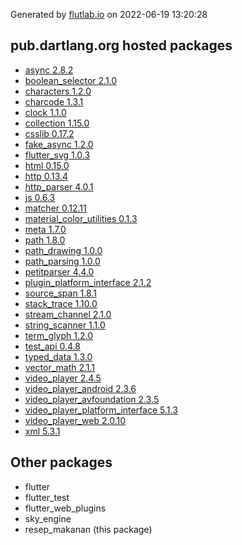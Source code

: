 Generated by [flutlab.io](https://flutlab.io) on 2022-06-19 13:20:28


## pub.dartlang.org hosted packages

 - [async 2.8.2](https://pub.dartlang.org/packages/async/versions/2.8.2)
 - [boolean_selector 2.1.0](https://pub.dartlang.org/packages/boolean_selector/versions/2.1.0)
 - [characters 1.2.0](https://pub.dartlang.org/packages/characters/versions/1.2.0)
 - [charcode 1.3.1](https://pub.dartlang.org/packages/charcode/versions/1.3.1)
 - [clock 1.1.0](https://pub.dartlang.org/packages/clock/versions/1.1.0)
 - [collection 1.15.0](https://pub.dartlang.org/packages/collection/versions/1.15.0)
 - [csslib 0.17.2](https://pub.dartlang.org/packages/csslib/versions/0.17.2)
 - [fake_async 1.2.0](https://pub.dartlang.org/packages/fake_async/versions/1.2.0)
 - [flutter_svg 1.0.3](https://pub.dartlang.org/packages/flutter_svg/versions/1.0.3)
 - [html 0.15.0](https://pub.dartlang.org/packages/html/versions/0.15.0)
 - [http 0.13.4](https://pub.dartlang.org/packages/http/versions/0.13.4)
 - [http_parser 4.0.1](https://pub.dartlang.org/packages/http_parser/versions/4.0.1)
 - [js 0.6.3](https://pub.dartlang.org/packages/js/versions/0.6.3)
 - [matcher 0.12.11](https://pub.dartlang.org/packages/matcher/versions/0.12.11)
 - [material_color_utilities 0.1.3](https://pub.dartlang.org/packages/material_color_utilities/versions/0.1.3)
 - [meta 1.7.0](https://pub.dartlang.org/packages/meta/versions/1.7.0)
 - [path 1.8.0](https://pub.dartlang.org/packages/path/versions/1.8.0)
 - [path_drawing 1.0.0](https://pub.dartlang.org/packages/path_drawing/versions/1.0.0)
 - [path_parsing 1.0.0](https://pub.dartlang.org/packages/path_parsing/versions/1.0.0)
 - [petitparser 4.4.0](https://pub.dartlang.org/packages/petitparser/versions/4.4.0)
 - [plugin_platform_interface 2.1.2](https://pub.dartlang.org/packages/plugin_platform_interface/versions/2.1.2)
 - [source_span 1.8.1](https://pub.dartlang.org/packages/source_span/versions/1.8.1)
 - [stack_trace 1.10.0](https://pub.dartlang.org/packages/stack_trace/versions/1.10.0)
 - [stream_channel 2.1.0](https://pub.dartlang.org/packages/stream_channel/versions/2.1.0)
 - [string_scanner 1.1.0](https://pub.dartlang.org/packages/string_scanner/versions/1.1.0)
 - [term_glyph 1.2.0](https://pub.dartlang.org/packages/term_glyph/versions/1.2.0)
 - [test_api 0.4.8](https://pub.dartlang.org/packages/test_api/versions/0.4.8)
 - [typed_data 1.3.0](https://pub.dartlang.org/packages/typed_data/versions/1.3.0)
 - [vector_math 2.1.1](https://pub.dartlang.org/packages/vector_math/versions/2.1.1)
 - [video_player 2.4.5](https://pub.dartlang.org/packages/video_player/versions/2.4.5)
 - [video_player_android 2.3.6](https://pub.dartlang.org/packages/video_player_android/versions/2.3.6)
 - [video_player_avfoundation 2.3.5](https://pub.dartlang.org/packages/video_player_avfoundation/versions/2.3.5)
 - [video_player_platform_interface 5.1.3](https://pub.dartlang.org/packages/video_player_platform_interface/versions/5.1.3)
 - [video_player_web 2.0.10](https://pub.dartlang.org/packages/video_player_web/versions/2.0.10)
 - [xml 5.3.1](https://pub.dartlang.org/packages/xml/versions/5.3.1)

## Other packages

 - flutter
 - flutter_test
 - flutter_web_plugins
 - sky_engine
 - resep_makanan (this package)

